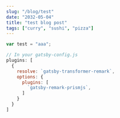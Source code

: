 ```yaml
---
slug: "/blog/test"
date: "2032-05-04"
title: "test blog post"
tags: ["curry", "sushi", "pizza"]
---
```


```javascript
var test = "aaa";
```

```javascript
// In your gatsby-config.js
plugins: [
  {
    resolve: `gatsby-transformer-remark`,
    options: {
      plugins: [
        `gatsby-remark-prismjs`,
      ]
    }
  }
]
```